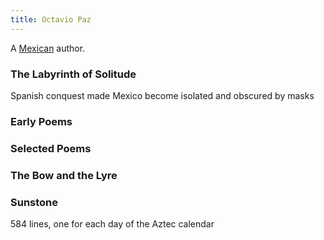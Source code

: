 ```yaml
---
title: Octavio Paz
---
```


A [Mexican](../index.html) author.

### The Labyrinth of Solitude

Spanish conquest made Mexico become isolated and obscured by masks

### Early Poems

### Selected Poems

### The Bow and the Lyre

### Sunstone

584 lines, one for each day of the Aztec calendar
